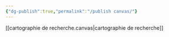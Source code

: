```yaml
---
{"dg-publish":true,"permalink":"/publish canvas/"}
---
```


[[cartographie de recherche.canvas|cartographie de recherche]]